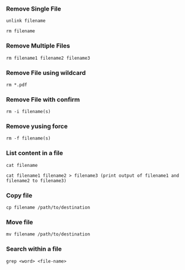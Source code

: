 ### Remove Single File

```
unlink filename

rm filename
```

### Remove Multiple Files

```
rm filename1 filename2 filename3
```

### Remove File using wildcard

```
rm *.pdf
```

### Remove File with confirm

```
rm -i filename(s)
```

### Remove yusing force

```
rm -f filename(s)
```

### List content in a file

```
cat filename

cat filename1 filename2 > filename3 (print output of filename1 and filename2 to filename3)
```

### Copy file

```
cp filename /path/to/destination
```

### Move file

```
mv filename /path/to/destination
```

### Search within a file

```
grep <word> <file-name>
```